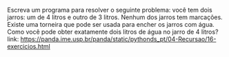 Escreva um programa para resolver o seguinte problema: você tem dois jarros: um de 4 litros e outro de 3 litros. Nenhum dos jarros tem marcações. Existe uma torneira que pode ser usada para encher os jarros com água. Como você pode obter exatamente dois litros de água no jarro de 4 litros?
link: https://panda.ime.usp.br/panda/static/pythonds_pt/04-Recursao/16-exercicios.html
